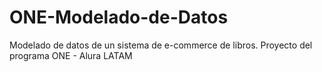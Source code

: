 # ONE-Modelado-de-Datos
Modelado de datos de un sistema de e-commerce de libros. Proyecto del programa ONE - Alura LATAM
